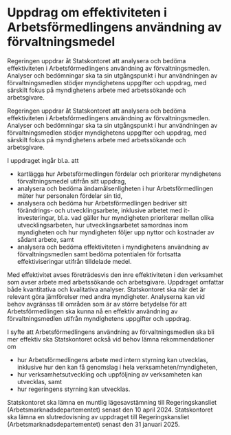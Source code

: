# Uppdrag om effektiviteten i Arbetsförmedlingens användning av förvaltningsmedel

Regeringen uppdrar åt Statskontoret att analysera och bedöma effektiviteten i Arbetsförmedlingens användning av förvaltningsmedlen. Analyser och bedömningar ska ta sin utgångspunkt i hur användningen av förvaltningsmedlen stödjer myndighetens uppgifter och uppdrag, med särskilt fokus på myndighetens arbete med arbetssökande och arbetsgivare.

Regeringen uppdrar åt Statskontoret att analysera och bedöma effektiviteten i Arbetsförmedlingens användning av förvaltningsmedlen. Analyser och bedömningar ska ta sin utgångspunkt i hur användningen av förvaltningsmedlen stödjer myndighetens uppgifter och uppdrag, med särskilt fokus på myndighetens arbete med arbetssökande och arbetsgivare.

I uppdraget ingår bl.a. att

* kartlägga hur Arbetsförmedlingen fördelar och prioriterar myndighetens förvaltnings­medel utifrån sitt uppdrag,
* analysera och bedöma ändamålsenligheten i hur Arbetsförmedlingen mäter hur personalen fördelar sin tid,
* analysera och bedöma hur Arbetsförmedlingen bedriver sitt förändrings- och utvecklingsarbete, inklusive arbetet med it-investeringar, bl.a. vad gäller hur myndig­heten prioriterar mellan olika utvecklingsarbeten, hur utvecklingsarbetet samordnas inom myndigheten och hur myndigheten följer upp nyttor och kostnader av sådant arbete, samt
* analysera och bedöma effektiviteten i myndighetens användning av förvaltningsmedlen samt bedöma potentialen för fortsatta effektiviseringar utifrån tilldelade medel.

Med effektivitet avses företrädesvis den inre effektiviteten i den verksamhet som avser arbete med arbetssökande och arbetsgivare. Uppdraget omfattar både kvantitativa och kvalitativa analyser. Statskontoret ska när det är relevant göra jämförelser med andra myndigheter. Analyserna kan vid behov avgränsas till områden som är av större betydelse för att Arbetsförmedlingen ska kunna nå en effektiv användning av förvaltningsmedlen utifrån myndighetens uppgifter och uppdrag.

I syfte att Arbets­förmedlingens användning av förvaltningsmedlen ska bli mer effektiv ska Statskontoret också vid behov lämna rekommendationer om

* hur Arbetsför­med­lingens arbete med intern styrning kan utvecklas, inklusive hur den kan få genomslag i hela verksamheten/myndigheten,
* hur verksamhetsutveckling och uppföljning av verksamheten kan utvecklas, samt
* hur regeringens styrning kan utvecklas.

Statskontoret ska lämna en muntlig lägesavstämning till Regeringskansliet (Arbetsmarknadsdepartementet) senast den 10 april 2024. Statskontoret ska lämna en slutredovisning av uppdraget till Regerings­kansliet (Arbetsmarknadsdepartementet) senast den 31 januari 2025.
